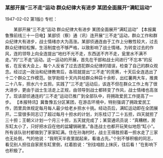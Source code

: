 ### 某部开展“三不走”运动  群众纪律大有进步  某团全面展开“满缸运动”

1947-02-02
第1版()
专栏：

　　某部开展“三不走”运动
    群众纪律大有进步
    某团全面展开“满缸运动”
    【本报冀鲁豫前线三十一日电】某部侦（察）通（讯）连开展“三不走”运动，群众工作和群众纪律大有进步，战士情绪亦大为高涨。某部侦通连由于工作上分散性较大，过去群众纪律较松懈，生活制度也不够严格，以致影响了战士情绪。为转变过去的作风，连的领导上向全连提出“地扫不光不走，东西送不齐不走，瓮里水不满不走。”的“三不走”运动。这一运动的开展，首先在干部和战士间进行“不忘本”的反省，在反省大会上，每个人反省了过去违犯群众纪律的错误，检查了自己的群众观念。经过这一政治和纪律教育后，各班就提出“三不走”的竞赛，十天后全连选出了十二个群众工作模范。张学助班十天内共给群众种蒜十余畛，出红薯两大车，推粪二十八车，担水六十五担。实践了“三不走”运动后，该连不但在群众工作上有了很大进步，更由于战士生活走上正规，由领导到战士都转变了作风，战士情绪也高涨了。现该部侦通连的“三不走”运动已推广到全部队中，将拥政爱民工作提高了一步。
    【本报特讯】冀鲁豫五分区某团，在游击环境中，特别强调了拥政爱民工作，团里具体规定每月每人最少给老乡担水十挑。经动员后，满缸运动即在全团展开。二营很多同志订了超过每月十担水的计划，刘东桂订了二十五担，四天就担了三十担；王朝义计划一个月三十担，五天就完成了；某营通讯员说：“真糟糕，房东缸太小了，只好把水舀在他的盆罐锅碗里。”各连战士也都开玩笑似地怨“缸小”。所有该队驻村都做到了家家缸满。住在孙海村时，战士王得胜担着一担水走了三家也无处倒，气的他说：“我明天半夜里就起来，看谁占先。”个别不够积极的同志，看见别人担往自家房东缸里倒，红着脸说：“别往咱脸上抹灰，往后看！”在影响下也积极了。
